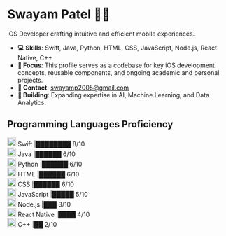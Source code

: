 # Swayam Patel 👨‍💻
iOS Developer crafting intuitive and efficient mobile experiences.

- **💻 Skills**: Swift, Java, Python, HTML, CSS, JavaScript, Node.js, React Native, C++
- **🚀 Focus**: This profile serves as a codebase for key iOS development concepts, reusable components, and ongoing academic and personal projects.
- **📧 Contact**: swayamp2005@gmail.com
- **🚧 Building**: Expanding expertise in AI, Machine Learning, and Data Analytics.

## Programming Languages Proficiency

<img src="https://cdn.jsdelivr.net/gh/devicons/devicon/icons/swift/swift-original.svg" width="20" height="20" /> Swift                  |████████ 8/10 <br>
<img src="https://cdn.jsdelivr.net/gh/devicons/devicon/icons/java/java-original.svg" width="20" height="20" /> Java                     |██████ 6/10 <br>
<img src="https://cdn.jsdelivr.net/gh/devicons/devicon/icons/python/python-original.svg" width="20" height="20" /> Python               |██████ 6/10 <br>
<img src="https://cdn.jsdelivr.net/gh/devicons/devicon/icons/html5/html5-original.svg" width="20" height="20" /> HTML                   |██████ 6/10 <br>
<img src="https://cdn.jsdelivr.net/gh/devicons/devicon/icons/css3/css3-original.svg" width="20" height="20" /> CSS                      |██████ 6/10 <br>
<img src="https://cdn.jsdelivr.net/gh/devicons/devicon/icons/javascript/javascript-original.svg" width="20" height="20" /> JavaScript   |█████ 5/10 <br>
<img src="https://cdn.jsdelivr.net/gh/devicons/devicon/icons/nodejs/nodejs-original.svg" width="20" height="20" /> Node.js              |███ 3/10 <br>
<img src="https://cdn.jsdelivr.net/gh/devicons/devicon/icons/react/react-original.svg" width="20" height="20" /> React Native           |████ 4/10 <br>
<img src="https://cdn.jsdelivr.net/gh/devicons/devicon/icons/cplusplus/cplusplus-original.svg" width="20" height="20" /> C++            |██ 2/10 <br>

<!--
**swayam-patel/swayam-patel** is a ✨ _special_ ✨ repository because its `README.md` (this file) appears on your GitHub profile.

Here are some ideas to get you started:

- 🔭 I’m currently working on ...
- 🌱 I’m currently learning ...
- 👯 I’m looking to collaborate on ...
- 🤔 I’m looking for help with ...
- 💬 Ask me about ...
- 📫 How to reach me: ...
- 😄 Pronouns: ...
- ⚡ Fun fact: ...
-->

